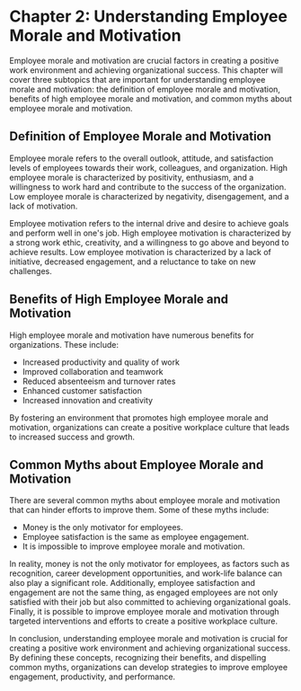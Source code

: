 Chapter 2: Understanding Employee Morale and Motivation
=======================================================

Employee morale and motivation are crucial factors in creating a positive work environment and achieving organizational success. This chapter will cover three subtopics that are important for understanding employee morale and motivation: the definition of employee morale and motivation, benefits of high employee morale and motivation, and common myths about employee morale and motivation.

Definition of Employee Morale and Motivation
--------------------------------------------

Employee morale refers to the overall outlook, attitude, and satisfaction levels of employees towards their work, colleagues, and organization. High employee morale is characterized by positivity, enthusiasm, and a willingness to work hard and contribute to the success of the organization. Low employee morale is characterized by negativity, disengagement, and a lack of motivation.

Employee motivation refers to the internal drive and desire to achieve goals and perform well in one's job. High employee motivation is characterized by a strong work ethic, creativity, and a willingness to go above and beyond to achieve results. Low employee motivation is characterized by a lack of initiative, decreased engagement, and a reluctance to take on new challenges.

Benefits of High Employee Morale and Motivation
-----------------------------------------------

High employee morale and motivation have numerous benefits for organizations. These include:

* Increased productivity and quality of work
* Improved collaboration and teamwork
* Reduced absenteeism and turnover rates
* Enhanced customer satisfaction
* Increased innovation and creativity

By fostering an environment that promotes high employee morale and motivation, organizations can create a positive workplace culture that leads to increased success and growth.

Common Myths about Employee Morale and Motivation
-------------------------------------------------

There are several common myths about employee morale and motivation that can hinder efforts to improve them. Some of these myths include:

* Money is the only motivator for employees.
* Employee satisfaction is the same as employee engagement.
* It is impossible to improve employee morale and motivation.

In reality, money is not the only motivator for employees, as factors such as recognition, career development opportunities, and work-life balance can also play a significant role. Additionally, employee satisfaction and engagement are not the same thing, as engaged employees are not only satisfied with their job but also committed to achieving organizational goals. Finally, it is possible to improve employee morale and motivation through targeted interventions and efforts to create a positive workplace culture.

In conclusion, understanding employee morale and motivation is crucial for creating a positive work environment and achieving organizational success. By defining these concepts, recognizing their benefits, and dispelling common myths, organizations can develop strategies to improve employee engagement, productivity, and performance.


